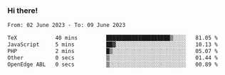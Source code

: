 ### Hi there!

<!--START_SECTION:waka-->

```txt
From: 02 June 2023 - To: 09 June 2023

TeX            40 mins         ████████████████████▒░░░░   81.05 %
JavaScript     5 mins          ██▓░░░░░░░░░░░░░░░░░░░░░░   10.13 %
PHP            2 mins          █▒░░░░░░░░░░░░░░░░░░░░░░░   05.07 %
Other          0 secs          ▒░░░░░░░░░░░░░░░░░░░░░░░░   01.44 %
OpenEdge ABL   0 secs          ▒░░░░░░░░░░░░░░░░░░░░░░░░   00.89 %
```

<!--END_SECTION:waka-->

